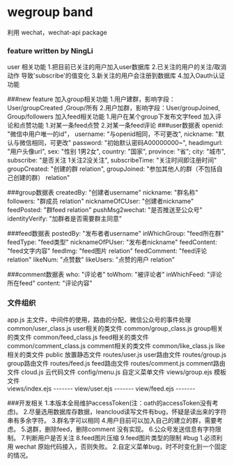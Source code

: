 # wegroup band
利用 wechat，wechat-api package
### feature       written by NingLi
user 相关功能 
1.把目前已关注的用户加入user数据库
2.已关注的用户的关注/取消动作 导致'subscribe'的值变化
3.新关注的用户会注册到数据库
4.加入Oauth认证功能

###new feature
加入group相关功能
1.用户建群，影响字段：User/groupCreated ,Group/所有
2.用户加群，影响字段：User/groupJoined, Group/followers
加入feed相关功能
1.用户在某个group下发布文字feed
加入评论和点赞功能
1.对某一条feed点赞
2.对某一条feed评论
###user数据表
openid: "微信中用户唯一的id"，
username: "与openid相同，不可更改",
nickname: "默认与微信相同，可更改"
password: "初始默认密码A00000000~",
headimgurl: "用户头像url",
sex: "性别 1男2女",
country: "国家",
province: "省";
city: "城市",
subscribe: "是否关注 1关注2没关注",
subscribeTime: "关注时间即注册时间"
groupCreated: "创建的群 relation",
groupJoined: "参加其他人的群（不包括自己创建的群） relation"

###group数据表
createdBy: "创建者username"
nickname:  "群名称"
followers:  "群成员 relation"
nicknameOfCUser: "创建者nickname"
feedPosted: "群feed relation"
pushMsg2wechat: "是否推送至公众号"
identityVerify: "加群者是否需要群主同意" 

###feed数据表
postedBy: "发布者者username"
inWhichGroup:  "feed所在群"
feedType:  "feed类型"
nicknameOfPUser: "发布者nickname"
feedContent: "feed文字内容"
feedImg: "feed图片 relation"
feedComment: "feed评论 relation"
likeNum:  "点赞数"
likeUsers: "点赞的用户 relation"

###comment数据表
who:	"评论者"
toWhom: "被评论者"
inWhichFeed: "评论所在feed"
content: "评论内容"

### 文件组织
app.js			主文件，中间件的使用，路由的分配，微信公众号的事件处理
common/user_class.js    user相关的类文件
common/group_class.js   group相关的类文件
common/feed_class.js    feed相关的类文件
common/comment_class.js comment相关的类文件
common/like_class.js    like相关的类文件
public			放置静态文件
routes/user.js		user路由文件
routes/group.js		group路由文件
routes/feed.js          feed路由文件
routes/comment.js       comment路由文件
cloud.js		云代码文件
config/menu.js		自定义菜单文件
views/group.ejs		模板文件		
views/index.ejs		-------
view/user.ejs		-------
view/feed.ejs           -------

###开发相关
1.本版本全局维护accessToken(注：oath的accessToken没有考虑)。
2.尽量选用数据库存数据，leancloud读写文件有bug，怀疑是读出来的字符串有多余字符。
3.群名字可以相同
4.用户目前可以加入自己的建立的群，需要考虑。
5.退群，删除feed，删除comment 没有实现。
6.公众号发送信息有字符限制。
7.判断用户是否关注
8.feed图片压缩
9.feed图片类型的限制
#bug
1.必须利用 wechat 原始代码接入，否则失败。
2.自定义菜单bug，时不时变化到一个固定的情况。

